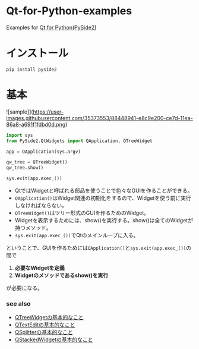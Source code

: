 # Qt-for-Python-examples

Examples for [Qt for Python(PySide2)](https://www.qt.io/qt-for-python)

# インストール
```
pip install pyside2
```

# 基本

![sample]](https://user-images.githubusercontent.com/35373553/88448941-e8c9e200-ce7d-11ea-86a8-a691f1fdbd0d.png)

```python
import sys
from PySide2.QtWidgets import QApplication, QTreeWidget

app = QApplication(sys.argv)

qw_tree = QTreeWidget()
qw_tree.show()

sys.exit(app.exec_())
```

- QtではWidgetと呼ばれる部品を使うことで色々なGUIを作ることができる。  
- ``QApplication()``はWidget関連の初期化をするので、Widgetを使う前に実行しなければならない。  
- ``QTreeWidget()``はツリー形式のGUIを作るためのWidget。  
- Widgetを表示するためには、show()を実行する。show()は全てのWidgetが持つメソッド。  
- ``sys.exit(app.exec_())``でQtのメインループに入る。

ということで、GUIを作るためには``QApplication()``と``sys.exit(app.exec_())``の間で
  1. **必要なWidgetを定義**
  2. **Widgetのメソッドであるshow()を実行**  

が必要になる。


### see also
- [QTreeWidgetの基本的なこと](https://takuroooooo.hatenablog.com/entry/2020/01/12/QTreeWidget%E3%81%AE%E5%9F%BA%E6%9C%AC%E7%9A%84%E3%81%AA%E3%81%93%E3%81%A8)
- [QTextEditの基本的なこと](https://takuroooooo.hatenablog.com/entry/2020/01/26/QTextEdit%E3%81%AE%E5%9F%BA%E6%9C%AC%E7%9A%84%E3%81%AA%E3%81%93%E3%81%A8)
- [QSplitterの基本的なこと](https://takuroooooo.hatenablog.com/entry/2020/07/23/QSplitter%E3%81%AE%E5%9F%BA%E6%9C%AC%E7%9A%84%E3%81%AA%E3%81%93%E3%81%A8)
- [QStackedWidgetの基本的なこと](https://takuroooooo.hatenablog.com/entry/2020/07/23/QStackedWidget%E3%81%AE%E5%9F%BA%E6%9C%AC%E7%9A%84%E3%81%AA%E3%81%93%E3%81%A8)	
